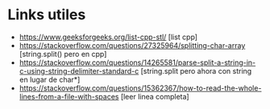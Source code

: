 # Links utiles

- https://www.geeksforgeeks.org/list-cpp-stl/ [list cpp]
- https://stackoverflow.com/questions/27325964/splitting-char-array [string.split() pero en cpp]
- https://stackoverflow.com/questions/14265581/parse-split-a-string-in-c-using-string-delimiter-standard-c [string.split pero ahora con string en lugar de char*]
- https://stackoverflow.com/questions/15362367/how-to-read-the-whole-lines-from-a-file-with-spaces [leer linea completa]